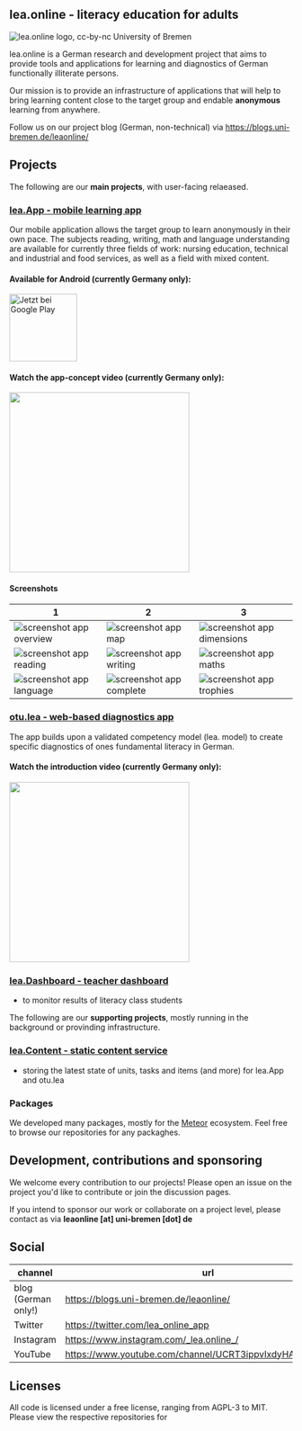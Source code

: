 ## lea.online - literacy education for adults

![lea.online logo, cc-by-nc University of Bremen](https://github.com/leaonline/.github/tree/master/assets/images/logo-persons-1110x624.png)

<!--

**Here are some ideas to get you started:**

🙋‍♀️ A short introduction - what is your organization all about?
🌈 Contribution guidelines - how can the community get involved?
👩‍💻 Useful resources - where can the community find your docs? Is there anything else the community should know?
🍿 Fun facts - what does your team eat for breakfast?
🧙 Remember, you can do mighty things with the power of [Markdown](https://docs.github.com/github/writing-on-github/getting-started-with-writing-and-formatting-on-github/basic-writing-and-formatting-syntax)
-->

lea.online is a German research and development project that aims to provide tools and applications for learning and diagnostics of German functionally illiterate persons.

Our mission is to provide an infrastructure of applications that will help to bring learning content close to the target group and endable **anonymous** learning from anywhere.

Follow us on our project blog (German, non-technical) via https://blogs.uni-bremen.de/leaonline/

## Projects

The following are our **main projects**, with user-facing relaeased.

### [lea.App - mobile learning app](https://github.com/leaonline/leaonline-app)

Our mobile application allows the target group to learn anonymously in their own
pace. The subjects reading, writing, math and language understanding are available for
currently three fields of work: nursing education, technical and industrial and food services,
as well as a field with mixed content. 

#### Available for Android (currently Germany only):

<a href='https://play.google.com/store/apps/details?id=com.testCompany.leaonline&pli=1&pcampaignid=pcampaignidMKT-Other-global-all-co-prtnr-py-PartBadge-Mar2515-1'>
    <img alt='Jetzt bei Google Play' src='https://play.google.com/intl/en_us/badges/static/images/badges/de_badge_web_generic.png' height="120"/>
</a>

#### Watch the app-concept video (currently Germany only):

<a href="https://player.vimeo.com/video/665303123?h=87bef22a04&dnt=1&app_id=122963">
  <img src="https://i.vimeocdn.com/video/1346642693-9a994b87735ebfc3d6d6286607445432848f3fcf3e0490fb5d030b9c66707ae0-d_640" height="320" />
</a>

#### Screenshots
<!-- https://github.com/leaonline/.github/tree/master/assets/images -->

| 1                                                             | 2                                                             | 3                                                                 |
|---------------------------------------------------------------|---------------------------------------------------------------|-------------------------------------------------------------------|
| ![screenshot app overview](https://github.com/leaonline/.github/tree/master/assets/images/app-overview.png) | ![screenshot app map](https://github.com/leaonline/.github/tree/master/assets/images/app-map.png)           | ![screenshot app dimensions](https://github.com/leaonline/.github/tree/master/assets/images/app-dimensions.png) |
| ![screenshot app reading](https://github.com/leaonline/.github/tree/master/assets/images/app-reading.png)   | ![screenshot app writing](https://github.com/leaonline/.github/tree/master/assets/images/app-writing.png)   | ![screenshot app maths](https://github.com/leaonline/.github/tree/master/assets/images/app-maths.png)           |
| ![screenshot app language](https://github.com/leaonline/.github/tree/master/assets/images/app-lang.png)     | ![screenshot app complete](https://github.com/leaonline/.github/tree/master/assets/images/app-complete.png) | ![screenshot app trophies](https://github.com/leaonline/.github/tree/master/assets/images/app-trophy.png)       |

### [otu.lea - web-based diagnostics app](https://github.com/leaonline/leaonline-otulea)

The app builds upon a validated competency model (lea. model) to create specific 
diagnostics of ones fundamental literacy in German.

#### Watch the introduction video (currently Germany only):

<a href="https://player.vimeo.com/video/665282733?h=c0d781c8d5&dnt=1&app_id=122963">
  <img src="https://i.vimeocdn.com/video/1346662089-d9d441b250393331c68c6108c4bed52976ca23a37cd703a1c9d95e0c1eea376e-d_640" height="320">
</a>

### [lea.Dashboard - teacher dashboard](https://github.com/leaonline/leaonline-teacher)

- to monitor results of literacy class students

The following are our **supporting projects**, mostly running in the background or provinding infrastructure.

### [lea.Content - static content service](https://github.com/leaonline/leaonline-content)

- storing the latest state of units, tasks and items (and more) for lea.App and otu.lea

### Packages

We developed many packages, mostly for the [Meteor](https://meteor.com) ecosystem.
Feel free to browse our repositories for any packaghes.

## Development, contributions and sponsoring

We welcome every contribution to our projects!
Please open an issue on the project you'd like to contribute or
join the discussion pages.

If you intend to sponsor our work or collaborate on a project level, please
contact as via **leaonline [at] uni-bremen [dot] de**

## Social

| channel             | url                                    | short           |
|---------------------|----------------------------------------|-----------------|
| blog (German only!) | https://blogs.uni-bremen.de/leaonline/ ||
| Twitter             | https://twitter.com/lea_online_app     | @lea_online_app |
| Instagram           | https://www.instagram.com/_lea.online_/   | @\_lea.online\_ |
| YouTube             | https://www.youtube.com/channel/UCRT3ippvIxdyHAsaNfU4nJw#   |  |

## Licenses

All code is licensed under a free license, ranging from AGPL-3 to MIT. Please view the respective repositories for 


